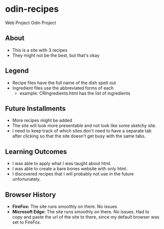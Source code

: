# odin-recipes
Web Project Odin Project 

## About
- This is a site with 3 recipes 
- They might not be the best, but that's okay 

## Legend
- Recipe files have the full name of the dish spelt out
- Ingredient files use the abbreviated forms of each 
    - example: CRIngredients.html has the list of ingredients 

## Future Installments 
- More recipes might be added
- The site will look more presentable and not look like some sketchy site.
- I need to keep track of which sites don't need to have a separate tab after clicking so that the site doesn't get busy with the same tabs.

## Learning Outcomes
- I was able to apply what I was taught about html.
- I was able to create a bare bones website with only html.
- I discovered recipes that I will probably not use in the future unfortunately.

## Browser History 
<ul>
    <li><strong>FireFox:</strong> The site runs smoothly on there. No issues</li>
    <li><strong>Microsoft Edge:</strong> The site runs smoothly on there. No issues. Had to copy and paste the url of the site to there, since my default browser was set to FireFox.</li>
</ul>
